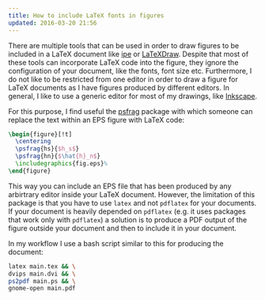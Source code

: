 ```yaml
---
title: How to include LaTeX fonts in figures
updated: 2016-03-20 21:56
---
```


There are multiple tools that can be used in order to draw figures to be included in a LaTeX document like [ipe](http://ipe.otfried.org/) or [LaTeXDraw](http://latexdraw.sourceforge.net/). Despite that most of these tools can incorporate LaTeX code into the figure, they ignore the configuration of your document, like the fonts, font size etc. Furthermore, I do not like to be restricted from one editor in order to draw a figure for LaTeX documents as I have figures produced by different editors. In general, I like to use a generic editor for most of my drawings, like [Inkscape](https://inkscape.org/en/).

For this purpose, I find useful the [psfrag](https://www.ctan.org/pkg/psfrag?lang=en) package with which someone can replace the text within an EPS figure with LaTeX code:

```latex
\begin{figure}[!t]
  \centering
  \psfrag{hs}{$h_s$}
  \psfrag{hn}{$\hat{h}_n$}
  \includegraphics{fig.eps}%
\end{figure}
```

This way you can include an EPS file that has been produced by any arbirtrary editor inside your LaTeX document. However, the limitation of this package is that you have to use `latex` and not `pdflatex` for your documents. If your document is heavily depended on `pdflatex` (e.g. it uses packages that work only with `pdflatex`) a solution is to produce a PDF output of the figure outside your document and then to include it in your document.

In my workflow I use a bash script similar to this for producing the document:

```bash
latex main.tex && \
dvips main.dvi && \
ps2pdf main.ps && \
gnome-open main.pdf
```
